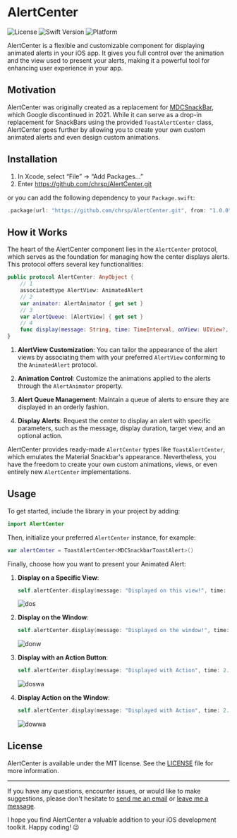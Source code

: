 # AlertCenter

![License](https://img.shields.io/github/license/chrsp/AlertCenter) ![Swift Version](https://img.shields.io/badge/swift-5.5-orange.svg) ![Platform](https://img.shields.io/badge/platform-iOS%2013%2B-blue.svg)

AlertCenter is a flexible and customizable component for displaying animated alerts in your iOS app. It gives you full control over the animation and the view used to present your alerts, making it a powerful tool for enhancing user experience in your app.

## Motivation

AlertCenter was originally created as a replacement for [MDCSnackBar](https://m2.material.io/components/snackbars/ios), which Google discontinued in 2021. While it can serve as a drop-in replacement for SnackBars using the provided `ToastAlertCenter` class, AlertCenter goes further by allowing you to create your own custom animated alerts and even design custom animations.

## Installation

1. In Xcode, select “File” → “Add Packages...”
1. Enter https://github.com/chrsp/AlertCenter.git

or you can add the following dependency to your `Package.swift`:

```swift
.package(url: "https://github.com/chrsp/AlertCenter.git", from: "1.0.0")
```

## How it Works

The heart of the AlertCenter component lies in the `AlertCenter` protocol, which serves as the foundation for managing how the center displays alerts. This protocol offers several key functionalities:

```swift
public protocol AlertCenter: AnyObject {
    // 1
    associatedtype AlertView: AnimatedAlert
    // 2
    var animator: AlertAnimator { get set }
    // 3
    var alertQueue: [AlertView] { get set }
    // 4
    func display(message: String, time: TimeInterval, onView: UIView?, action: ToastAction?) 
}
```

1. **AlertView Customization**:
   You can tailor the appearance of the alert views by associating them with your preferred `AlertView` conforming to the `AnimatedAlert` protocol.

2. **Animation Control**:
   Customize the animations applied to the alerts through the `AlertAnimator` property.

3. **Alert Queue Management**:
   Maintain a queue of alerts to ensure they are displayed in an orderly fashion.

4. **Display Alerts**:
   Request the center to display an alert with specific parameters, such as the message, display duration, target view, and an optional action.

AlertCenter provides ready-made `AlertCenter` types like `ToastAlertCenter`, which emulates the Material Snackbar's appearance. Nevertheless, you have the freedom to create your own custom animations, views, or even entirely new `AlertCenter` implementations.

## Usage

To get started, include the library in your project by adding:

```swift
import AlertCenter
```

Then, initialize your preferred `AlertCenter` instance, for example:

```swift
var alertCenter = ToastAlertCenter<MDCSnackbarToastAlert>()
```

Finally, choose how you want to present your Animated Alert:

1. **Display on a Specific View**:

   ```swift
   self.alertCenter.display(message: "Displayed on this view!", time: 1.0, onView: self.view)
   ```

   ![dos](https://github.com/chrsp/AlertCenter/assets/2355749/f24968a2-8ed9-4910-a110-644a4929b43a)

2. **Display on the Window**:

   ```swift
   self.alertCenter.display(message: "Displayed on the window!", time: 1.0, onView: nil)
   ```

   ![donw](https://github.com/chrsp/AlertCenter/assets/2355749/15401b1d-99d7-4ae4-98a3-6e032681db78)

3. **Display with an Action Button**:

   ```swift
   self.alertCenter.display(message: "Displayed with Action", time: 2.0, onView: self.view, action: action)
   ```

   ![doswa](https://github.com/chrsp/AlertCenter/assets/2355749/ddb57092-d53e-4ef7-b698-966c4ee4b567)

4. **Display Action on the Window**:

   ```swift
   self.alertCenter.display(message: "Displayed with Action", time: 2.0, onView: nil, action: action)
   ```

   ![dowwa](https://github.com/chrsp/AlertCenter/assets/2355749/d4fd3433-ef4a-4fab-86a4-ae29325ff7a7)


## License

AlertCenter is available under the MIT license. See the [LICENSE](LICENSE) file for more information.

---

If you have any questions, encounter issues, or would like to make suggestions, please don't hesitate to [send me an email](mailto:chrspx@gmail.com) or [leave me a message](https://twitter.com/ch0Rx).

I hope you find AlertCenter a valuable addition to your iOS development toolkit. Happy coding! 😉
